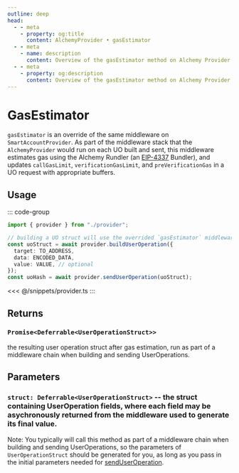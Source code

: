 ```yaml
---
outline: deep
head:
  - - meta
    - property: og:title
      content: AlchemyProvider • gasEstimator
  - - meta
    - name: description
      content: Overview of the gasEstimator method on Alchemy Provider in aa-alchemy
  - - meta
    - property: og:description
      content: Overview of the gasEstimator method on Alchemy Provider in aa-alchemy
---
```


# GasEstimator

`gasEstimator` is an override of the same middleware on `SmartAccountProvider`. As part of the middleware stack that the `AlchemyProvider` would run on each UO built and sent, this middleware estimates gas using the Alchemy Rundler (an [EIP-4337](https://eips.ethereum.org/EIPS/eip-4337) Bundler), and updates `callGasLimit`, `verificationGasLimit`, and `preVerificationGas` in a UO request with appropriate buffers.

## Usage

::: code-group

```ts [example.ts]
import { provider } from "./provider";

// building a UO struct will use the overrided `gasEstimator` middleware on AlchemyProvider
const uoStruct = await provider.buildUserOperation({
  target: TO_ADDRESS,
  data: ENCODED_DATA,
  value: VALUE, // optional
});
const uoHash = await provider.sendUserOperation(uoStruct);
```

<<< @/snippets/provider.ts
:::

## Returns

### `Promise<Deferrable<UserOperationStruct>>`

the resulting user operation struct after gas estimation, run as part of a middleware chain when building and sending UserOperations.

## Parameters

### `struct: Deferrable<UserOperationStruct>` -- the struct containing UserOperation fields, where each field may be asychronously returned from the middleware used to generate its final value.

Note: You typically will call this method as part of a middleware chain when building and sending UserOperations, so the parameters of `UserOperationStruct` should be generated for you, as long as you pass in the initial parameters needed for [sendUserOperation](/packages/aa-core/provider/sendUserOperation).

